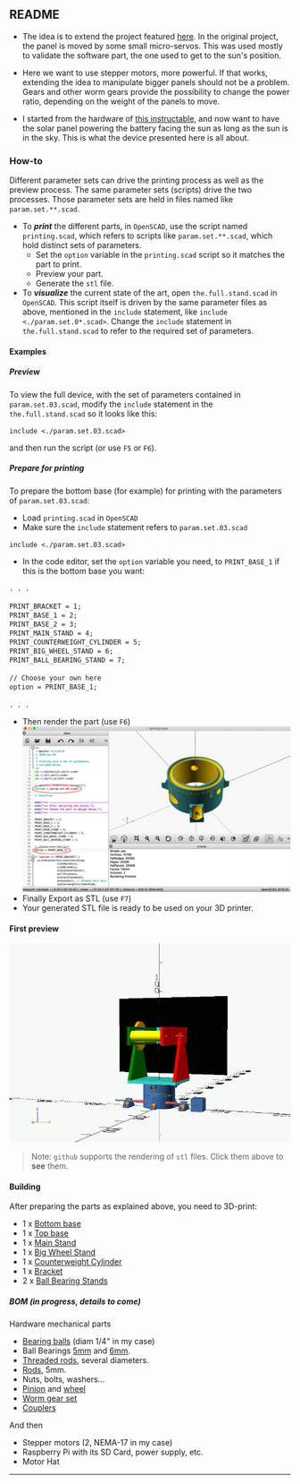 ## README

- The idea is to extend the project featured [here](https://github.com/OlivierLD/raspberry-coffee/tree/master/Project.Trunk/SunFlower). In the original project, the panel is moved by some small micro-servos. This was used mostly to validate the software part, the one used to get to the sun's position.

- Here we want to use stepper motors, more powerful. If that works, extending the idea to manipulate bigger panels should not be a problem. Gears and other worm gears provide the possibility to change the power ratio, depending on the weight of the panels to move.

- I started from the hardware of [this instructable](https://www.instructables.com/id/Ammo-Can-Solar-Power-Supply/), and now want to have the solar panel powering the battery facing the sun as long as the sun is in the sky. This is what the device presented here is all about.

### How-to
Different parameter sets can drive the printing process as well as the preview process. The same parameter sets (scripts) drive the two processes. Those parameter sets are held in files named like `param.set.**.scad`.

- To **_print_** the different parts, in `OpenSCAD`, use the script named `printing.scad`, which refers to scripts like `param.set.**.scad`, which hold distinct sets of parameters.
	- Set the `option` variable in the `printing.scad` script so it matches the part to print.
	- Preview your part.
	- Generate the `stl` file.
- To **_visualize_** the current state of the art, open `the.full.stand.scad` in `OpenSCAD`. This script itself is driven by the same parameter files as above, mentioned in the `include` statement, like `include <./param.set.0*.scad>`. Change the `include` statement in `the.full.stand.scad` to refer to the required set of parameters.

#### Examples
##### Preview
To view the full device, with the set of parameters contained in `param.set.03.scad`, modify the `include` statement in the `the.full.stand.scad` so it looks like this:
```
include <./param.set.03.scad>
```
and then run the script (or use `F5` or `F6`).

##### Prepare for printing
To prepare the bottom base (for example) for printing with the parameters of `param.set.03.scad`:
- Load `printing.scad` in `OpenSCAD`
- Make sure the `include` statement refers to `param.set.03.scad`
```
include <./param.set.03.scad>
```
- In the code editor, set the `option` variable you need, to `PRINT_BASE_1` if this is the bottom base you want:
```
. . . 

PRINT_BRACKET = 1;
PRINT_BASE_1 = 2;
PRINT_BASE_2 = 3;
PRINT_MAIN_STAND = 4;
PRINT_COUNTERWEIGHT_CYLINDER = 5;
PRINT_BIG_WHEEL_STAND = 6;
PRINT_BALL_BEARING_STAND = 7;

// Choose your own here
option = PRINT_BASE_1;

. . .
```
- Then render the part (use `F6`)
![Rendering](./images/rendering.png)
- Finally Export as STL (use `F7`)
- Your generated STL file is ready to be used on your 3D printer.

#### First preview

![Animated](./images/sunflower.gif)

> Note: `github` supports the rendering of `stl` files. Click them above to **see** them.

#### Building
After preparing the parts as explained above, you need to 3D-print:
- 1 x [Bottom base](base.one.stl)
- 1 x [Top base](base.two.stl)
- 1 x [Main Stand](main.stand.stl)
- 1 x [Big Wheel Stand](big.wheel.stand.stl)
- 1 x [Counterweight Cylinder](counter.weight.stl)
- 1 x [Bracket](bracket.stl)
- 2 x [Ball Bearing Stands](ball.bearing.stand.stl)

##### _**BOM**_ (in progress, details to come)
Hardware mechanical parts
- [Bearing balls](https://www.amazon.com/Piece-Assorted-Loose-Bicycle-Bearing/dp/B018B7D05K/ref=pd_rhf_se_p_img_9?_encoding=UTF8&psc=1&refRID=96QW6AH9VWVPRN8HJ1FY) (diam 1/4" in my case)
- Ball Bearings [5mm](https://www.amazon.com/gp/product/B07DZDZNJM/ref=ppx_yo_dt_b_asin_title_o00_s03?ie=UTF8&psc=1) and [6mm](https://www.amazon.com/gp/product/B07DZKDKSF/ref=ppx_yo_dt_b_asin_title_o00_s03?ie=UTF8&psc=1).
- [Threaded rods](https://www.amazon.com/gp/product/B078HC51KK/ref=ppx_yo_dt_b_asin_title_o00_s02?ie=UTF8&psc=1), several diameters.
- [Rods](https://www.amazon.com/gp/product/B07KJ8DGF3/ref=ppx_yo_dt_b_asin_title_o00_s01?ie=UTF8&psc=1), 5mm.
- Nuts, bolts, washers...
- [Pinion](https://www.amazon.com/gp/product/B07RVJCQS5/ref=ppx_yo_dt_b_asin_title_o00_s03?ie=UTF8&psc=1) and [wheel](https://www.amazon.com/gp/product/B00KVN5BKU/ref=ppx_yo_dt_b_asin_image_o01_s00?ie=UTF8&psc=1)
- [Worm gear set](https://www.amazon.com/gp/product/B07G54YQL4/ref=ppx_yo_dt_b_asin_title_o00_s02?ie=UTF8&psc=1)
- [Couplers](https://www.amazon.com/gp/product/B07M5Q7HTV/ref=ppx_yo_dt_b_asin_image_o00_s05?ie=UTF8&psc=1)

And then
- Stepper motors (2, NEMA-17 in my case)
- Raspberry Pi with its SD Card, power supply, etc.
- Motor Hat

---
